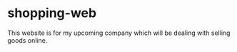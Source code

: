 # shopping-web
This website is for my upcoming company which will be dealing with selling goods online.
